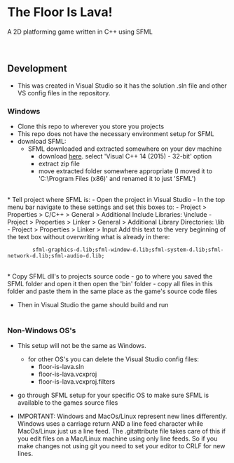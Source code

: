 # The Floor Is Lava!
A 2D platforming game written in C++ using SFML
<br><br><br>

## Development
  * This was created in Visual Studio so it has the solution .sln file and other VS config files in the repository.

  
### Windows
  * Clone this repo to wherever you store you projects
  * This repo does not have the necessary environment setup for SFML
  * download SFML:
    - SFML downloaded and extracted somewhere on your dev machine
      - download [here](https://www.sfml-dev.org/download/sfml/2.4.2/). select 'Visual C++ 14 (2015) - 32-bit' option
      - extract zip file
      - move extracted folder somewhere appropriate (I moved it to 'C:\Program Files (x86)\' and renamed it to just 'SFML')
<br>
  * Tell project where SFML is:
    - Open the project in Visual Studio
    - In the top menu bar navigate to these settings and set this boxes to:
      - Project > Properties > C/C++ > General > Additional Include Libraries: <path-to-your-sfml-folder>\include
      - Project > Properties > Linker > General > Additional Library Directories: <path-to-your-sfml-folder>\lib
      - Project > Properties > Linker > Input   Add this text to the very beginning of the text box without overwriting what is already in there:
          
            sfml-graphics-d.lib;sfml-window-d.lib;sfml-system-d.lib;sfml-network-d.lib;sfml-audio-d.lib;
<br>
  * Copy SFML dll's to projects source code
    - go to where you saved the SFML folder and open it then open the 'bin' folder
    - copy all files in this folder and paste them in the same place as the game's source code files

* Then in Visual Studio the game should build and run
<br><br>

### Non-Windows OS's
  * This setup will not be the same as Windows.
    - for other OS's you can delete the Visual Studio config files:
      * floor-is-lava.sln
      * floor-is-lava.vcxproj
      * floor-is-lava.vcxproj.filters
  
  * go through SFML setup for your specific OS to make sure SFML is available to the games source files
  
  * IMPORTANT: Windows and MacOs/Linux represent new lines differently. Windows uses a carriage return AND a line feed character while MacOs/Linux just us a line feed. The .gitattribute file takes care of this if you edit files on a Mac/Linux machine using only line feeds. So if you make changes not using git you need to set your editor to CRLF for new lines.
